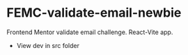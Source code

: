 # FEMC-validate-email-newbie
Frontend Mentor validate email challenge. React-Vite app.
- View dev in src folder
